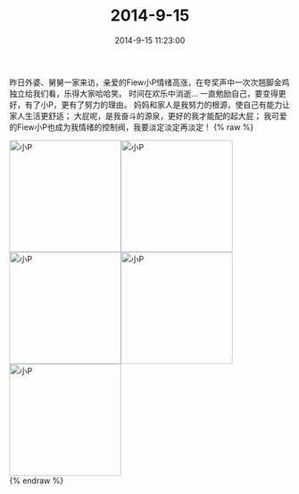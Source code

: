 ﻿---
title: 2014-9-15
date: 2014-9-15 11:23:00
tags:
categories: 妈妈
---
昨日外婆、舅舅一家来访，亲爱的Fiew小P情绪高涨，在夸奖声中一次次翘脚金鸡独立给我们看，乐得大家哈哈笑。
时间在欢乐中消逝...
一直勉励自己，要变得更好，有了小P，更有了努力的理由。
妈妈和家人是我努力的根源，使自己有能力让家人生活更舒适；
大屁呢，是我奋斗的源泉，更好的我才能配的起大屁；
我可爱的Fiew小P也成为我情绪的控制阀，我要淡定淡定再淡定！
{% raw %}
<div style="width:500 px">
<div style="float:left; width:100 px"><img src="/2014-9-15/微信图片_20171010181823.jpg" width="200" alt="小P"></div>
<div style="float:left; width:100 px"><img src="/2014-9-15/微信图片_20171010181853.jpg" width="200" alt="小P"></div>
<div style="float:left; width:100 px"><img src="/2014-9-15/微信图片_20171010181902.jpg" width="200" alt="小P"></div>
<div style="float:left; width:100 px"><img src="/2014-9-15/微信图片_20171010181913.jpg" width="200" alt="小P"></div>
<div style="float:left; width:100 px"><img src="/2014-9-15/微信图片_20171010181924.jpg" width="200" alt="小P"></div>
<div style="clear:both"></div>
</div>
{% endraw %}